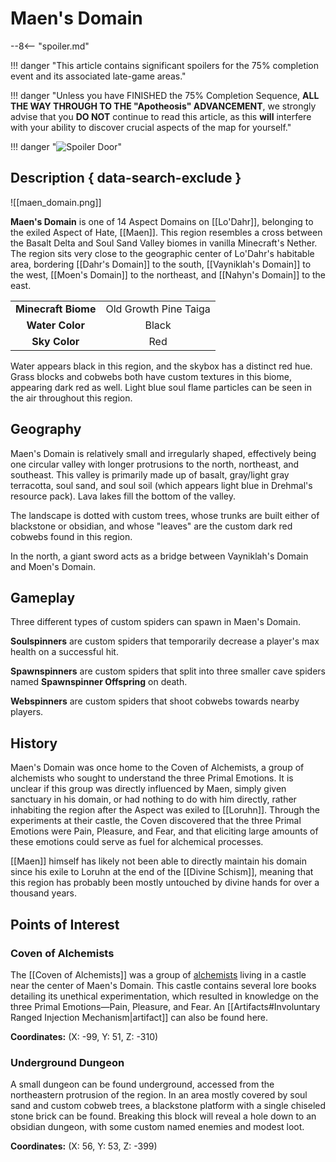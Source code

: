 # Maen's Domain

--8<-- "spoiler.md"

!!! danger "This article contains significant spoilers for the 75% completion event and its associated late-game areas."

!!! danger "Unless you have FINISHED the 75% Completion Sequence, **ALL THE WAY THROUGH TO THE "Apotheosis" ADVANCEMENT**, we strongly advise that you **DO NOT** continue to read this article, as this **will** interfere with your ability to discover crucial aspects of the map for yourself."

!!! danger "![Spoiler Door](/assets/img/spoiler_door.png)"

## Description { data-search-exclude }

![[maen_domain.png]]

**Maen's Domain** is one of 14 Aspect Domains on [[Lo'Dahr]], belonging to the exiled Aspect of Hate, [[Maen]]. This region resembles a cross between the Basalt Delta and Soul Sand Valley biomes in vanilla Minecraft's Nether. The region sits very close to the geographic center of Lo'Dahr's habitable area, bordering [[Dahr's Domain]] to the south, [[Vayniklah's Domain]] to the west, [[Moen's Domain]] to the northeast, and [[Nahyn's Domain]] to the east.

|                  |                   |
|:----------------:|:-----------------:|
| **Minecraft Biome**  | Old Growth Pine Taiga  |
| **Water Color**      | Black    |
| **Sky Color**        | Red     |

Water appears black in this region, and the skybox has a distinct red hue. Grass blocks and cobwebs both have custom textures in this biome, appearing dark red as well. Light blue soul flame particles can be seen in the air throughout this region.

## Geography

Maen's Domain is relatively small and irregularly shaped, effectively being one circular valley with longer protrusions to the north, northeast, and southeast. This valley is primarily made up of basalt, gray/light gray terracotta, soul sand, and soul soil (which appears light blue in Drehmal's resource pack). Lava lakes fill the bottom of the valley.

The landscape is dotted with custom trees, whose trunks are built either of blackstone or obsidian, and whose "leaves" are the custom dark red cobwebs found in this region.

In the north, a giant sword acts as a bridge between Vayniklah's Domain and Moen's Domain.

## Gameplay

Three different types of custom spiders can spawn in Maen's Domain.

**Soulspinners** are custom spiders that temporarily decrease a player's max health on a successful hit.

**Spawnspinners** are custom spiders that split into three smaller cave spiders named **Spawnspinner Offspring** on death.

**Webspinners** are custom spiders that shoot cobwebs towards nearby players.

## History

Maen's Domain was once home to the Coven of Alchemists, a group of alchemists who sought to understand the three Primal Emotions. It is unclear if this group was directly influenced by Maen, simply given sanctuary in his domain, or had nothing to do with him directly, rather inhabiting the region after the Aspect was exiled to [[Loruhn]]. Through the experiments at their castle, the Coven discovered that the three Primal Emotions were Pain, Pleasure, and Fear, and that eliciting large amounts of these emotions could serve as fuel for alchemical processes.

[[Maen]] himself has likely not been able to directly maintain his domain since his exile to Loruhn at the end of the [[Divine Schism]], meaning that this region has probably been mostly untouched by divine hands for over a thousand years.

## Points of Interest

### Coven of Alchemists

The [[Coven of Alchemists]] was a group of [alchemists](/Lore/Magic/Alchemy/) living in a castle near the center of Maen's Domain. This castle contains several lore books detailing its unethical experimentation, which resulted in knowledge on the three Primal Emotions—Pain, Pleasure, and Fear. An [[Artifacts#Involuntary Ranged Injection Mechanism|artifact]] can also be found here.

**Coordinates:** (X: -99, Y: 51, Z: -310)

### Underground Dungeon

A small dungeon can be found underground, accessed from the northeastern protrusion of the region. In an area mostly covered by soul sand and custom cobweb trees, a blackstone platform with a single chiseled stone brick can be found. Breaking this block will reveal a hole down to an obsidian dungeon, with some custom named enemies and modest loot.

**Coordinates:** (X: 56, Y: 53, Z: -399)